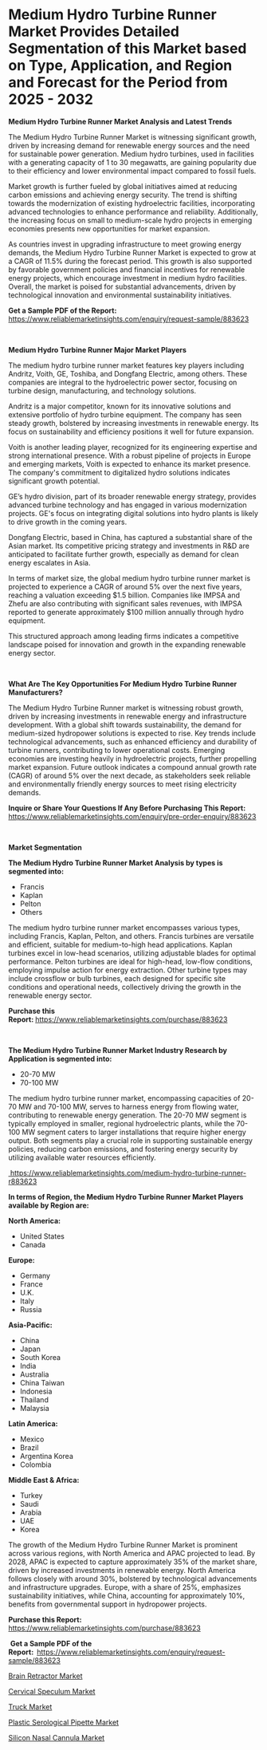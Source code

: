<p><h1>Medium Hydro Turbine Runner Market Provides Detailed Segmentation of this Market based on Type, Application, and Region and Forecast for the Period from 2025 - 2032</h1></p><p><strong>Medium Hydro Turbine Runner Market Analysis and Latest Trends</strong></p>
<p><p>The Medium Hydro Turbine Runner Market is witnessing significant growth, driven by increasing demand for renewable energy sources and the need for sustainable power generation. Medium hydro turbines, used in facilities with a generating capacity of 1 to 30 megawatts, are gaining popularity due to their efficiency and lower environmental impact compared to fossil fuels. </p><p>Market growth is further fueled by global initiatives aimed at reducing carbon emissions and achieving energy security. The trend is shifting towards the modernization of existing hydroelectric facilities, incorporating advanced technologies to enhance performance and reliability. Additionally, the increasing focus on small to medium-scale hydro projects in emerging economies presents new opportunities for market expansion.</p><p>As countries invest in upgrading infrastructure to meet growing energy demands, the Medium Hydro Turbine Runner Market is expected to grow at a CAGR of 11.5% during the forecast period. This growth is also supported by favorable government policies and financial incentives for renewable energy projects, which encourage investment in medium hydro facilities. Overall, the market is poised for substantial advancements, driven by technological innovation and environmental sustainability initiatives.</p></p>
<p><strong>Get a Sample PDF of the Report:&nbsp;</strong> <a href="https://www.reliablemarketinsights.com/enquiry/request-sample/883623?utm_campaign=3209&utm_medium=2&utm_source=Github&utm_content=ia&utm_term=11042025&utm_id=medium-hydro-turbine-runner">https://www.reliablemarketinsights.com/enquiry/request-sample/883623</a></p>
<p>&nbsp;</p>
<p><strong>Medium Hydro Turbine Runner Major Market Players</strong></p>
<p><p>The medium hydro turbine runner market features key players including Andritz, Voith, GE, Toshiba, and Dongfang Electric, among others. These companies are integral to the hydroelectric power sector, focusing on turbine design, manufacturing, and technology solutions.</p><p>Andritz is a major competitor, known for its innovative solutions and extensive portfolio of hydro turbine equipment. The company has seen steady growth, bolstered by increasing investments in renewable energy. Its focus on sustainability and efficiency positions it well for future expansion.</p><p>Voith is another leading player, recognized for its engineering expertise and strong international presence. With a robust pipeline of projects in Europe and emerging markets, Voith is expected to enhance its market presence. The company's commitment to digitalized hydro solutions indicates significant growth potential.</p><p>GE’s hydro division, part of its broader renewable energy strategy, provides advanced turbine technology and has engaged in various modernization projects. GE's focus on integrating digital solutions into hydro plants is likely to drive growth in the coming years.</p><p>Dongfang Electric, based in China, has captured a substantial share of the Asian market. Its competitive pricing strategy and investments in R&D are anticipated to facilitate further growth, especially as demand for clean energy escalates in Asia.</p><p>In terms of market size, the global medium hydro turbine runner market is projected to experience a CAGR of around 5% over the next five years, reaching a valuation exceeding $1.5 billion. Companies like IMPSA and Zhefu are also contributing with significant sales revenues, with IMPSA reported to generate approximately $100 million annually through hydro equipment.</p><p>This structured approach among leading firms indicates a competitive landscape poised for innovation and growth in the expanding renewable energy sector.</p></p>
<p>&nbsp;</p>
<p><strong>What Are The Key Opportunities For Medium Hydro Turbine Runner Manufacturers?</strong></p>
<p><p>The Medium Hydro Turbine Runner market is witnessing robust growth, driven by increasing investments in renewable energy and infrastructure development. With a global shift towards sustainability, the demand for medium-sized hydropower solutions is expected to rise. Key trends include technological advancements, such as enhanced efficiency and durability of turbine runners, contributing to lower operational costs. Emerging economies are investing heavily in hydroelectric projects, further propelling market expansion. Future outlook indicates a compound annual growth rate (CAGR) of around 5% over the next decade, as stakeholders seek reliable and environmentally friendly energy sources to meet rising electricity demands.</p></p>
<p><strong>Inquire or Share Your Questions If Any Before Purchasing This Report:</strong> <a href="https://www.reliablemarketinsights.com/enquiry/pre-order-enquiry/883623?utm_campaign=3209&utm_medium=2&utm_source=Github&utm_content=ia&utm_term=11042025&utm_id=medium-hydro-turbine-runner">https://www.reliablemarketinsights.com/enquiry/pre-order-enquiry/883623</a></p>
<p>&nbsp;</p>
<p><strong>Market Segmentation</strong></p>
<p><strong>The Medium Hydro Turbine Runner Market Analysis by types is segmented into:</strong></p>
<p><ul><li>Francis</li><li>Kaplan</li><li>Pelton</li><li>Others</li></ul></p>
<p><p>The medium hydro turbine runner market encompasses various types, including Francis, Kaplan, Pelton, and others. Francis turbines are versatile and efficient, suitable for medium-to-high head applications. Kaplan turbines excel in low-head scenarios, utilizing adjustable blades for optimal performance. Pelton turbines are ideal for high-head, low-flow conditions, employing impulse action for energy extraction. Other turbine types may include crossflow or bulb turbines, each designed for specific site conditions and operational needs, collectively driving the growth in the renewable energy sector.</p></p>
<p><strong>Purchase this Report:&nbsp;</strong><a href="https://www.reliablemarketinsights.com/purchase/883623?utm_campaign=3209&utm_medium=2&utm_source=Github&utm_content=ia&utm_term=11042025&utm_id=medium-hydro-turbine-runner">https://www.reliablemarketinsights.com/purchase/883623</a></p>
<p>&nbsp;</p>
<p><strong>The Medium Hydro Turbine Runner Market Industry Research by Application is segmented into:</strong></p>
<p><ul><li>20-70 MW</li><li>70-100 MW</li></ul></p>
<p><p>The medium hydro turbine runner market, encompassing capacities of 20-70 MW and 70-100 MW, serves to harness energy from flowing water, contributing to renewable energy generation. The 20-70 MW segment is typically employed in smaller, regional hydroelectric plants, while the 70-100 MW segment caters to larger installations that require higher energy output. Both segments play a crucial role in supporting sustainable energy policies, reducing carbon emissions, and fostering energy security by utilizing available water resources efficiently.</p></p>
<p><a href="https://www.reliablemarketinsights.com/medium-hydro-turbine-runner-r883623?utm_campaign=3209&utm_medium=2&utm_source=Github&utm_content=ia&utm_term=11042025&utm_id=medium-hydro-turbine-runner">&nbsp;https://www.reliablemarketinsights.com/medium-hydro-turbine-runner-r883623</a></p>
<p><strong>In terms of Region, the Medium Hydro Turbine Runner Market Players available by Region are:</strong></p>
<p>
    <p> <strong> North America: </strong>
        <ul>
            <li>United States</li>
            <li>Canada</li>
        </ul>
        </p> 
    <p> <strong> Europe: </strong>
        <ul>
            <li>Germany</li>
            <li>France</li>
            <li>U.K.</li>
            <li>Italy</li>
            <li>Russia</li>
        </ul>
        </p> 
    <p> <strong> Asia-Pacific: </strong>
        <ul>
            <li>China</li>
            <li>Japan</li>
            <li>South Korea</li>
            <li>India</li>
            <li>Australia</li>
            <li>China Taiwan</li>
            <li>Indonesia</li>
            <li>Thailand</li>
            <li>Malaysia</li>
        </ul>
        </p> 
    <p> <strong> Latin America: </strong>
        <ul>
            <li>Mexico</li>
            <li>Brazil</li>
            <li>Argentina Korea</li>
            <li>Colombia</li>
        </ul>
        </p> 
    <p> <strong> Middle East & Africa: </strong>
        <ul>
            <li>Turkey</li>
            <li>Saudi</li>
            <li>Arabia</li>
            <li>UAE</li>
            <li>Korea</li>
        </ul>
    </p>
    </p>
<p><p>The growth of the Medium Hydro Turbine Runner Market is prominent across various regions, with North America and APAC projected to lead. By 2028, APAC is expected to capture approximately 35% of the market share, driven by increased investments in renewable energy. North America follows closely with around 30%, bolstered by technological advancements and infrastructure upgrades. Europe, with a share of 25%, emphasizes sustainability initiatives, while China, accounting for approximately 10%, benefits from governmental support in hydropower projects.</p></p>
<p><strong>Purchase this Report: </strong><a href="https://www.reliablemarketinsights.com/purchase/883623?utm_campaign=3209&utm_medium=2&utm_source=Github&utm_content=ia&utm_term=11042025&utm_id=medium-hydro-turbine-runner">https://www.reliablemarketinsights.com/purchase/883623</a></p>
<p>&nbsp;<strong>Get a Sample PDF of the Report:&nbsp;&nbsp;</strong><a href="https://www.reliablemarketinsights.com/enquiry/request-sample/883623?utm_campaign=3209&utm_medium=2&utm_source=Github&utm_content=ia&utm_term=11042025&utm_id=medium-hydro-turbine-runner">https://www.reliablemarketinsights.com/enquiry/request-sample/883623</a></p>
<p><strong></strong></p>
<p><p><a href="https://www.linkedin.com/pulse/in-depth-market-analysis-brain-retractor-trends-size-projected-quyae?utm_campaign=3209&utm_medium=2&utm_source=Github&utm_content=ia&utm_term=11042025&utm_id=medium-hydro-turbine-runner">Brain Retractor Market</a></p><p><a href="https://www.linkedin.com/pulse/cervical-speculum-market-global-regional-analysis-2025-has1e?utm_campaign=3209&utm_medium=2&utm_source=Github&utm_content=ia&utm_term=11042025&utm_id=medium-hydro-turbine-runner">Cervical Speculum Market</a></p><p><a href="https://github.com/denighoylen1/Market-Research-Report-List-1/blob/main/truck-market.md?utm_campaign=3209&utm_medium=2&utm_source=Github&utm_content=ia&utm_term=11042025&utm_id=medium-hydro-turbine-runner">Truck Market</a></p><p><a href="https://www.linkedin.com/pulse/impressive-growth-plastic-serological-pipette-market-cagr-5-bmnte?utm_campaign=3209&utm_medium=2&utm_source=Github&utm_content=ia&utm_term=11042025&utm_id=medium-hydro-turbine-runner">Plastic Serological Pipette Market</a></p><p><a href="https://www.linkedin.com/pulse/silicon-nasal-cannula-market-trend-projected-continue-rapid-hgx6e?utm_campaign=3209&utm_medium=2&utm_source=Github&utm_content=ia&utm_term=11042025&utm_id=medium-hydro-turbine-runner">Silicon Nasal Cannula Market</a></p></p>